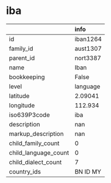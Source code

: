 # iba
|                      | info     |
|:---------------------|:---------|
| id                   | iban1264 |
| family_id            | aust1307 |
| parent_id            | nort3387 |
| name                 | Iban     |
| bookkeeping          | False    |
| level                | language |
| latitude             | 2.09041  |
| longitude            | 112.934  |
| iso639P3code         | iba      |
| description          | nan      |
| markup_description   | nan      |
| child_family_count   | 0        |
| child_language_count | 0        |
| child_dialect_count  | 7        |
| country_ids          | BN ID MY |